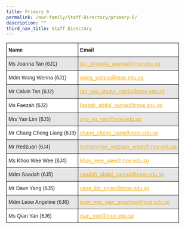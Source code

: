 ```yaml
---
title: Primary 6
permalink: /our-family/Staff-Directory/primary-6/
description: ""
third_nav_title: Staff Directory
---
```

<style type="text/css">
.tg  {border-collapse:collapse;border-spacing:0;}
.tg td{border-color:black;border-style:solid;border-width:1px;font-family:Arial, sans-serif;font-size:14px;
  overflow:hidden;padding:10px 5px;word-break:normal;}
.tg th{border-color:black;border-style:solid;border-width:1px;font-family:Arial, sans-serif;font-size:14px;
  font-weight:normal;overflow:hidden;padding:10px 5px;word-break:normal;}
.tg .tg-l2bf{background-color:#FFF;color:#222;font-weight:bold;text-align:left;vertical-align:top}
.tg .tg-h5mn{background-color:#E6E6E6;color:#222;text-align:left;vertical-align:middle}
.tg .tg-y5j8{background-color:#FFF;color:#F1AE16;text-align:left;text-decoration:underline;vertical-align:top}
.tg .tg-al0j{background-color:#E6E6E6;color:#F1AE16;text-align:left;text-decoration:underline;vertical-align:top}
.tg .tg-1ppo{background-color:#FFF;color:#222;text-align:left;vertical-align:middle}
</style>
<table class="tg">
<thead>
  <tr>
    <th class="tg-l2bf"><span style="font-weight:bold">Name</span></th>
    <th class="tg-l2bf"><span style="font-weight:bold">Email</span></th>
  </tr>
</thead>
<tbody>
  <tr>
    <td class="tg-h5mn">Ms Joanna Tan (6J1)</td>
    <td class="tg-al0j"><a href="mailto:tan_phaedra_joanna@moe.edu.sg"><span style="text-decoration:underline;color:#F1AE16;background-color:transparent">tan_phaedra_joanna@moe.edu.sg</span></a></td>
  </tr>
  <tr>
    <td class="tg-1ppo">Mdm Wong Wenna (6J1)</td>
    <td class="tg-y5j8"><a href="mailto:wong_wenna@moe.edu.sg"><span style="text-decoration:underline;color:#F1AE16;background-color:transparent">wong_wenna@moe.edu.sg</span></a></td>
  </tr>
  <tr>
    <td class="tg-h5mn">Mr Calvin Tan (6J2)</td>
    <td class="tg-al0j"><a href="mailto:tan_you_chuan_calvin@moe.edu.sg"><span style="text-decoration:underline;color:#F1AE16;background-color:transparent">tan_you_chuan_calvin@moe.edu.sg</span></a></td>
  </tr>
  <tr>
    <td class="tg-1ppo">Ms Faezah (6J2)</td>
    <td class="tg-y5j8"><a href="mailto:faezah_abdul_samad@moe.edu.sg"><span style="text-decoration:underline;color:#F1AE16;background-color:transparent">faezah_abdul_samad@moe.edu.sg</span></a></td>
  </tr>
  <tr>
    <td class="tg-h5mn">Mrs Yan Lim (6J3)</td>
    <td class="tg-al0j"><a href="mailto:ong_yu_yan@moe.edu.sg"><span style="text-decoration:underline;color:#F1AE16;background-color:transparent">ong_yu_yan@moe.edu.sg</span></a></td>
  </tr>
  <tr>
    <td class="tg-1ppo">Mr Chang Cheng Liang (6J3)</td>
    <td class="tg-y5j8"><a href="mailto:chang_cheng_liang@moe.edu.sg"><span style="text-decoration:underline;color:#F1AE16;background-color:transparent">chang_cheng_liang@moe.edu.sg</span></a></td>
  </tr>
  <tr>
    <td class="tg-h5mn">Mr Redzuan (6J4)</td>
    <td class="tg-al0j"><a href="mailto:muhammad_redzuan_omar@moe.edu.sg"><span style="text-decoration:underline;color:#F1AE16;background-color:transparent">muhammad_redzuan_omar@moe.edu.sg</span></a></td>
  </tr>
  <tr>
    <td class="tg-1ppo">Ms Khoo Wee Wee (6J4)</td>
    <td class="tg-y5j8"><a href="mailto:khoo_wee_wee@moe.edu.sg"><span style="text-decoration:underline;color:#F1AE16;background-color:transparent">khoo_wee_wee@moe.edu.sg</span></a></td>
  </tr>
  <tr>
    <td class="tg-h5mn">Mdm Saadah (6J5)</td>
    <td class="tg-al0j"><a href="mailto:saadah_abdul_samad@moe.edu.sg"><span style="text-decoration:underline;color:#F1AE16;background-color:transparent">saadah_abdul_samad@moe.edu.sg</span></a></td>
  </tr>
  <tr>
    <td class="tg-1ppo">Mr Dave Yang (6J5)</td>
    <td class="tg-y5j8"><a href="mailto:yang_kin_ngian@moe.edu.sg"><span style="text-decoration:underline;color:#F1AE16;background-color:transparent">yang_kin_ngian@moe.edu.sg</span></a></td>
  </tr>
  <tr>
    <td class="tg-h5mn">Mdm Leow Angeline (6J6)</td>
    <td class="tg-al0j"><a href="mailto:leow_mei_yian_angeline@moe.edu.sg"><span style="text-decoration:underline;color:#F1AE16;background-color:transparent">leow_mei_yian_angeline@moe.edu.sg</span></a></td>
  </tr>
  <tr>
    <td class="tg-1ppo">Ms Qian Yan (6J6)</td>
    <td class="tg-y5j8"><a href="mailto:qian_yan@moe.edu.sg"><span style="text-decoration:underline;color:#F1AE16;background-color:transparent">qian_yan@moe.edu.sg</span></a></td>
  </tr>

</tbody>
</table>